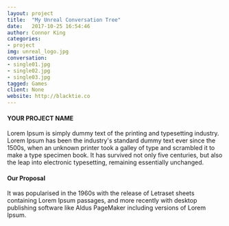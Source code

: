 ```yaml
---
layout: project
title:  "My Unreal Conversation Tree"
date:   2017-10-25 16:54:46
author: Connor King
categories:
- project
img: unreal_logo.jpg
conversation:
- single01.jpg
- single02.jpg
- single03.jpg
tagged: Games
client: None
website: http://blacktie.co
---
```

#### YOUR PROJECT NAME
Lorem Ipsum is simply dummy text of the printing and typesetting industry. Lorem Ipsum has been the industry's standard dummy text ever since the 1500s, when an unknown printer took a galley of type and scrambled it to make a type specimen book. It has survived not only five centuries, but also the leap into electronic typesetting, remaining essentially unchanged.

#### Our Proposal
It was popularised in the 1960s with the release of Letraset sheets containing Lorem Ipsum passages, and more recently with desktop publishing software like Aldus PageMaker including versions of Lorem Ipsum.
